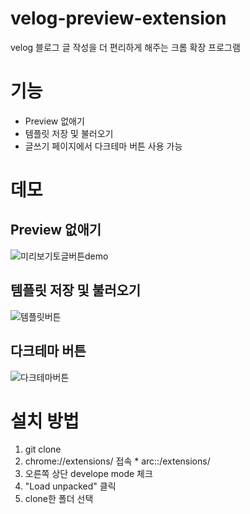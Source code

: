 # velog-preview-extension

velog 블로그 글 작성을 더 편리하게 해주는 크롬 확장 프로그램

# 기능

- Preview 없애기
- 템플릿 저장 및 불러오기
- 글쓰기 페이지에서 다크테마 버튼 사용 가능

# 데모
## Preview 없애기
![미리보기토글버튼demo](https://github.com/dygmm4288/velog-preview-extension/assets/55860930/56701821-a785-4898-bc52-2a74bdcaa667)
## 템플릿 저장 및 불러오기
![템플릿버튼](https://github.com/dygmm4288/velog-preview-extension/assets/55860930/f4c9fd6f-3e40-4740-b706-1e41ffe7a0a4)
## 다크테마 버튼
![다크테마버튼](https://github.com/dygmm4288/velog-preview-extension/assets/55860930/102d4cf5-e8fa-479c-9313-ca55b6ddae88)




# 설치 방법

1. git clone
2. chrome://extensions/ 접속 \* arc::/extensions/
3. 오른쪽 상단 develope mode 체크
4. "Load unpacked" 클릭
5. clone한 폴더 선택
